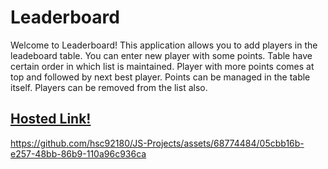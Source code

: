 # Leaderboard

Welcome to Leaderboard! This application allows you to add players in the leadeboard table.
You can enter new player with some points. Table have certain order in which list is maintained.
Player with more points comes at top and followed by next best player. Points can be managed in the table itself. 
Players can be removed from the list also.


## [Hosted Link!](https://hsc92180.github.io/JS-Projects/Leaderboard/)


https://github.com/hsc92180/JS-Projects/assets/68774484/05cbb16b-e257-48bb-86b9-110a96c936ca